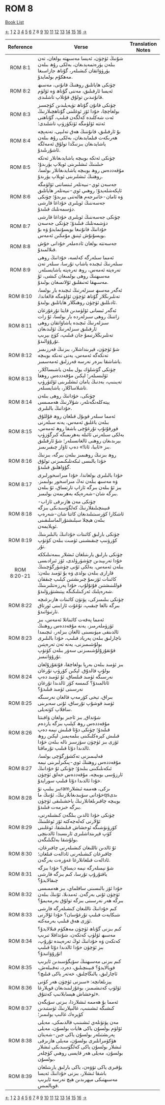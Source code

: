 # ROM 8
[Book List](../README.md)

[<-](./chapter_7.md) [1](./chapter_1.md) [2](./chapter_2.md) [3](./chapter_3.md) [4](./chapter_4.md) [5](./chapter_5.md) [6](./chapter_6.md) [7](./chapter_7.md) 8 [9](./chapter_9.md) [10](./chapter_10.md) [11](./chapter_11.md) [12](./chapter_12.md) [13](./chapter_13.md) [14](./chapter_14.md) [15](./chapter_15.md) [16](./chapter_16.md) [->](./chapter_9.md)

| Reference | Verse | Translation Notes |
|:---------:|-------|-------------------|
|ROM 8:1|شۇنىڭ ئۈچۈن، ئەيسا مەسىھتە بولغان، تەن بىلەن يۈرەتمەيدىغان، بەلكى رۇھ بىلەن يۈرۈۋاتقان كىشىلەر، گۇناھ جازاسىغا مەھكۇم بولمايدۇ.||
|ROM 8:2|چۈنكى ھاياتلىق روھنىڭ قانۇنى، مەسىھ ئەيسا ئارقىلىق، مەننى گۇناھ ۋە ئۆلۈم قانۇنىدىن تولۇق قۇتلاپ تاشلىدى.||
|ROM 8:3|چۈنكى قانۇن گۇناھ تۈپەيلىدىن كۈچسىز بولغاچچا، خۇدا ئۆز ئوغلىنى گۇناھچىلارنىڭ ئەت شەكلىدە كەلگەن قىلىپ، گۇناھنى ئەتتە ئۆلۈمگە ئۆتكۈزۈپ تاشلىدى؛||
|ROM 8:4|بۇ ئارقىلىق، قانۇننىڭ ھەق تەلىپى، تەنەپچە ھەرىكەت قىلمايدىغان، بەلكى رۇھ بىلەن ياشايدىغان بىزنىڭدا تولۇق ئەمەلگە ئاشۇرىلىدۇ.||
|ROM 8:5|چۈنكى ئەتكە بويىچە ياشايدىغانلار ئەتكە خىلىنىڭ ئىشلىرىنى ئويلاپ يۈرىدۇ؛ مۇقەددەس روھ بويىچە ياشايدىغانلار بولسا، روھنىڭ ئىشلىرىنى ئويلاپ يۈرىدۇ.||
|ROM 8:6|جەسەن ئوي-نىيەتلەر ئىنساننى ئۆلۈمگە ئاپكەشلەيدۇ؛ روھىي ئوي-نىيەتلەر ھاياتلىق ۋە ئامان-خاتىرجەم ھالەتنى بېرىدۇ؛ چۈنكى جەسەننىڭ ئويلىرى خۇداغا قارشى دۈسمەنلىك قىلىدۇ.||
|ROM 8:7|چۈنكى جەسەننىڭ ئويلىرى خۇداغا قارشى دۈشمەنلىك قىلىدۇ؛ چۈنكى جەسەن خۇدانىڭ قانۇنىغا بويسۇنمايدۇ ۋە بۇ بويسۇنۇش ئېنىق مۇمكىن ئەمەس.||
|ROM 8:8|جەسەتتە بولغان ئادەملەر خۇدانى خۇش قىلالمىدۇ.||
|ROM 8:9|ئەمما سىلەرگە كەلسە، خۇدانىڭ روھى سىلەرنىڭ ئىچىدە ياشاپ تۇرسا، سىلەر تەن تەرەپتە ئەمەس، روھ تەرەپتە ياشايسىلەر. مەسىھنىڭ روھى بولمىغان كىشى، ئۇ مەسىھقا ئەنىقلىق ئۇلانمىغان بولىدۇ.||
|ROM 8:10|ئەگەر مەسىھ سىزلەرنىڭ ئىچىدە بار بولسا، تەنلىرىڭلار گۇناھ ئۈچۈن ئۆلۈمگە قالغاندا، ئادىللىق ئۈچۈن روھىڭلار ھاياتلىق بولىدۇ.||
|ROM 8:11|ئەگەر ئىسانى ئۆلۈمدىن قايتا تۇرغۇزغان زاتنىڭ روھى سىزلەردە بار بولسا، ئۇ زات سىزلەرنىڭ ئىچىدە ياشاۋاتقان روھى ئارقىلىق سىزلەرنىڭ ئۆلىدىغان تەنلىرىڭلارنىمۇ جان قىلىپ، كۈچ بېرىپ تۇرۇۋالىدۇ.||
|ROM 8:12|شۇ ئۈچۈن، قېرىنداشلار، بىزنىڭ قەرزىمىز تەنكەگە ئەمەس، يەنى تەنكە بويىچە ياشاشقا بىرەر نەرسە قەرزلىق ئەمەسمىز.||
|ROM 8:13|چۈنكى گۆشلۈك يول بىلەن ياشىساڭلار، ئۆلىسىلەر؛ لېكىن مۇقەددەس روھغا تەيىنىپ، بەدنىڭ يامان ئىشلىرىنى ئۆلتۈرۈپ تاشلاساڭلار، ياشايسىلەر.||
|ROM 8:14|چۈنكى، خۇدانىڭ روھى بىلەن يېتەكلەنگەنلەر، شۇلارنىڭ ھەممىسى خۇدانىڭ بالىلىرى.||
|ROM 8:15|ئەمما سىلەر قوبۇل قىلغان روھ قۇللۇق بىلەن باغلىق ئەمەس، يەنە سىلەرنى قورقۇتۇپ تۇرغۇچى باشقا روھ ئەمەس، بەلكى سىلەرنى ئائىلە بەھرىمىگە كىرگۈزۈپ بېرىدىغان روھنى ئالغانسىلەر؛ شۇ ئارقىلىق بىز «ئاببا، ئاتا!» دەپ ئاۋاز چىقىرىمىز.||
|ROM 8:16|روھ بىزنىڭ روھىمىز بىلەن بىرگە، بىزنىڭ خۇدا بالىسى ئىكەنلىكىمىزنى تولۇق گۇۋاھلىق قىلىدۇ.||
|ROM 8:17|خۇدا بالىلىرى بولغاندا، خۇدا مىراسخورلىرى ۋە مەسىھ بىلەن تەڭ مىراسخور بولىمىز. بىز ئۇ بىلەن بىرگە ئازاپ تارتساق، ئۇ بىلەن بىرگە شان-شەرەپكە بەھرىمەن بولىمىز.||
|ROM 8:18|چۈنكى مەن ھازىرقى ئازاب-قىيىنچىلىقلارنىڭ كەلگۈسىدىكى بىزگە ئاشكارا كۆرسىتىلىدىغان كاتتا شان-شەرەپ بىلەن ھېچلا سېلىشتۇرالماسلىقىنى ئويلايمەن.||
|ROM 8:19|چۈنكى بارلىق كائىنات خۇدانىڭ بالىلىرىنىڭ كۆرۈنىپ چىقىشىنى ئۈمىت بىلەن كۈتۈپ تۇر.||
|ROM 8:20-21|چۈنكى بارلىق يارىتىلغان ئىشلار بىمەنىلىككە خۇدا تەرىپىدىن چۈشۈرۈلدى، ئۆز ئىرادىسى بىلەن ئەمەس، بەلكى ئۇنى چۈشۈرگۈچىنىڭ قارارى بىلەن بولدى ۋە بۇ ئۈمىد بىلەن: كائىنات ئۆزىمۇ چىرىشتىن كېلىپ چىققان قوللىنىشتىن قۇتۇلۇپ، خۇدا پەرزەنتلىرىنىڭ شەرەپلىك ئەركىنلىكىگە يېتىشتۈرۈلىدۇ.||
|ROM 8:22|چۈنكى بىلىمىزكى، پۈتۈن كائىنات ھازىرغىچە بىرگە نالغا چىقىپ، تۇغۇت ئازابىنى ئورتاق تارتىۋاتىدۇ.||
|ROM 8:23|ئەمما پەقەت كائىناتلا ئەمەس، بىز ئۆزۈملەرمىز، يەنە مۇقەددەس روھنىڭ ئالدىنقى مېۋىسىنى ئالغان بىزلەر، ئىچىمدا ناچارلىق بىلەن پەرياد قىلىپ، خۇدا بالىلىرى بولۇشىمىزنى، يەنە تەن تەرەپتىن قۇتقۇزۇلۇشىمىزنى سەۋر بىلەن كۈتۈپ تۇرۇۋاتىمىز.||
|ROM 8:24|بىز ئۈمىد بىلەن بەرپا بولغاچقا، قۇتقۇزۇلغان بولۇپ قالدۇق. لېكىن كۆرۈپ تۇرغان نەرسىگە ئۈمىد قىلساق، ئۇ ئۈمىد دەپ ئاتالمىدۇ؟ كىمسە كۆز ئالدىدا تۇرغان نەرسىنى ئۈمىد قىلىدۇ؟||
|ROM 8:25|بىراق، تېخى كۆرمەپ قالغان نەرسىگە ئۈمىد قوشۇپ تۇرساق، ئۇنى سەبرىنى ساقلاپ كۈتەيلى.||
|ROM 8:26|شۇنداق, بىز ئاجىز بولغان ۋاقىتتا مۇقەددەس روھ كېلىپ بىزگە ياردەم قىلىدۇ؛ چۈنكى دۇئا قىلىش نېمە دەپ قىلىش كېرەكلىكىنى بىلمەيمىز. لېكىن روھ ئۆزى بىز ئۈچۈن سۆزسىز نالە بىلەن خۇدا ئالدىدا دۇئا قىلىپ تۇرماقتا.||
|ROM 8:27|قەلبىمىزنى تەكشۈرگۈچى بولسا، مۇقەددەس روھنىڭ ئوي-پىكىرلىرىنى نېمە ئىكەنلىكىنى بىلىدۇ؛ چۈنكى ئۇ خۇدانىڭ ئارزۇسى بويىچە، مۇقەددەس خەلق ئۈچۈن خۇدا ئالدىدا دۇئا قىلىپ سورايدۇ.||
|ROM 8:28|بىز بىلىپ تۇramىزكى، ھەممە ئىشلار خۇدانى سۆيىدىغانلارنىڭ، ئۇنىڭ ماqsىدى بويىچە چاقىرىلغانلارنىڭ ياخشىلىقى ئۈچۈن بىرگە خىزمەت قىلىدۇ.||
|ROM 8:29|چۈنكى خۇدا ئالدىن بىلگەن كىشىلەرنى، ئۇلارنى كەلەچەكتە ئۆز ئوغلىنىڭ كۆرۈنۈشىگە ئوخشاش قىلىشقا، ئوغلىنى كۆپ قېرىنداشلىرى ئارىسىدا ئالدىنچى بولۇشقا بەلگىلىگەن.||
|ROM 8:30|ئۇ ئالدىن تاللىغان كىشىلەرنى چاقىرغان، چاقىرغان كىشىلەرنى ئادالەت قىلغان؛ ئادالەت قىلغانلارغا غەۋرەت بەرگەن.||
|ROM 8:31|شۇ نېمىلەرگە نېمە دېساق؟ خۇدا بىزگە ياقتۇرۇپ تۇرسا، كىم بىزگە قارشى چىقالايدۇ؟||
|ROM 8:32|خۇدا ئۆز بالىسىنى ساقلماي، بىز ھەممىسى ئۈچۈن ئۇنى بەرگەن. ئەمدىلا، ئۇنىڭ بىلەن بىرگە ھەر نەرسىنى بىزگە تولۇق بەرمەيمۇ؟||
|ROM 8:33|كىم خۇدانىڭ تاللىغان كىشىلەرگە قارشى شىكايەت قىلىپ تۇرغۇسان؟ خۇدا ئۇلارنى ئۆزى ھەق قىلىپ بەرمەكتە.||
|ROM 8:34|كىم بىزنى گۇناھ ئۈچۈن مەھكۈم قىلالايدۇ؟ مەسىھ ئۆلۈپ كەتكەن، شۇنداقلا تىرىپ كەتكەن ۋە خۇدانىڭ ئوڭ تەرەپىدە تۇرۇپ، بىز ئۈچۈن خۇدا ئالدىدا دۇئا قىلىپ تۇرۇۋاتىدۇ؟!||
|ROM 8:35|كىم بىزنى مەسىھنىڭ سۆيگۈسىدىن ئايرىپ قويالايدۇ؟ قىيىنچىلىق، دەرد، تەقىبلەش، ئاچارلىق، يالىڭاچلىق، خەتەر ياكى قىلىچ؟||
|ROM 8:36|يېزىلغانچە: «سىزنى ئۈچۈن ھەر كۈنى ئۆلۈپ كەتىشىمىز، بوغۇزلىنىدىغان قويلارغا ئوخشاش ھېسابلانىپ كەتتۇق».||
|ROM 8:37|ئەمما بۇ ھەممە ئىشلاردا، بىزنى سۆيگەن كىشىگە ئىشىنىپ، غالىپلارنىڭ ئۈستىدىن كۆپرەك غالىپ بولىمىز؛||
|ROM 8:38|مەن پۈتۈنلەي ئىشىنىپ قالدىمكى، مەيلى ئۆلۈم بولسۇن ياكى ھايات بولسۇن، مەيلى پەرىشتىلەر بولسۇن ياكى جىن-شەيتان ھۆكۈمرانلىرى بولسۇن، مەيلى ھازىرقى ئىشلار بولسۇن ياكى كەلگۈسىدىكى ئىشلار بولسۇن، مەيلى ھەر قايسى روھىي كۈچلەر بولسۇن،||
|ROM 8:39|يۇقىرى ياكى تۆۋەن، ياكى بارلىق يارىتىلغان باشقا ئىشلار، بىزنى خۇدانىڭ ئەيسا مەسىھتىكى مېھرىدىن ھېچ نەرسە ئايرىپ قويالمىس.||


[<-](./chapter_7.md) [1](./chapter_1.md) [2](./chapter_2.md) [3](./chapter_3.md) [4](./chapter_4.md) [5](./chapter_5.md) [6](./chapter_6.md) [7](./chapter_7.md) 8 [9](./chapter_9.md) [10](./chapter_10.md) [11](./chapter_11.md) [12](./chapter_12.md) [13](./chapter_13.md) [14](./chapter_14.md) [15](./chapter_15.md) [16](./chapter_16.md) [->](./chapter_9.md)